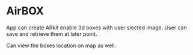 # AirBOX

App can create ARkit enable 3d boxes with user slected image. 
User can save and retrieve them at later point.

Can view the boxes location on map as well.
